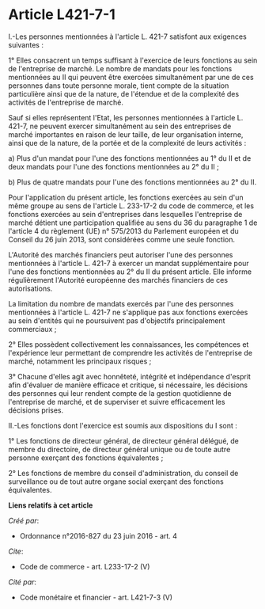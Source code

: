 # Article L421-7-1

I.-Les personnes mentionnées à l'article L. 421-7 satisfont aux exigences suivantes : 

1° Elles consacrent un temps suffisant à l'exercice de leurs fonctions au sein de l'entreprise de marché. Le nombre de
mandats pour les fonctions mentionnées au II qui peuvent être exercées simultanément par une de ces personnes dans toute
personne morale, tient compte de la situation particulière ainsi que de la nature, de l'étendue et de la complexité des
activités de l'entreprise de marché. 

Sauf si elles représentent l'Etat, les personnes mentionnées à l'article L. 421-7, ne peuvent exercer simultanément au sein
des entreprises de marché importantes en raison de leur taille, de leur organisation interne, ainsi que de la nature, de la
portée et de la complexité de leurs activités : 

a) Plus d'un mandat pour l'une des fonctions mentionnées au 1° du II et de deux mandats pour l'une des fonctions mentionnées
au 2° du II ; 

b) Plus de quatre mandats pour l'une des fonctions mentionnées au 2° du II. 

Pour l'application du présent article, les fonctions exercées au sein d'un même groupe au sens de l'article L. 233-17-2 du
code de commerce, et les fonctions exercées au sein d'entreprises dans lesquelles l'entreprise de marché détient une
participation qualifiée au sens du 36 du paragraphe 1 de l'article 4 du règlement (UE) n° 575/2013 du Parlement européen et
du Conseil du 26 juin 2013, sont considérées comme une seule fonction. 

L'Autorité des marchés financiers peut autoriser l'une des personnes mentionnées à l'article L. 421-7 à exercer un mandat
supplémentaire pour l'une des fonctions mentionnées au 2° du II du présent article. Elle informe régulièrement l'Autorité
européenne des marchés financiers de ces autorisations. 

La limitation du nombre de mandats exercés par l'une des personnes mentionnées à l'article L. 421-7 ne s'applique pas aux
fonctions exercées au sein d'entités qui ne poursuivent pas d'objectifs principalement commerciaux ; 

2° Elles possèdent collectivement les connaissances, les compétences et l'expérience leur permettant de comprendre les
activités de l'entreprise de marché, notamment les principaux risques ; 

3° Chacune d'elles agit avec honnêteté, intégrité et indépendance d'esprit afin d'évaluer de manière efficace et critique, si
nécessaire, les décisions des personnes qui leur rendent compte de la gestion quotidienne de l'entreprise de marché, et de
superviser et suivre efficacement les décisions prises. 

II.-Les fonctions dont l'exercice est soumis aux dispositions du I sont : 

1° Les fonctions de directeur général, de directeur général délégué, de membre du directoire, de directeur général unique ou
de toute autre personne exerçant des fonctions équivalentes ; 

2° Les fonctions de membre du conseil d'administration, du conseil de surveillance ou de tout autre organe social exerçant
des fonctions équivalentes.

**Liens relatifs à cet article**

_Créé par_:

  - Ordonnance n°2016-827 du 23 juin 2016 - art. 4

_Cite_:

  - Code de commerce - art. L233-17-2 (V)

_Cité par_:

  - Code monétaire et financier - art. L421-7-3 (V)
